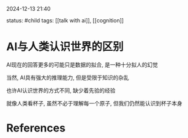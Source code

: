 2024-12-13    21:40

status: #child
tags: [[talk with ai]], [[cognition]]


# AI与人类认识世界的区别

AI现在的回答更多的可能只是数据的拟合, 是一种十分拟人的幻觉

当然, AI具有强大的推理能力, 但是受限于知识的杂乱

也许AI认识世界的方式不同, 缺少着先验的经验

就像人类看杯子, 虽然不必于理解每一个原子, 但我们仍然能认识到杯子本身


# References
